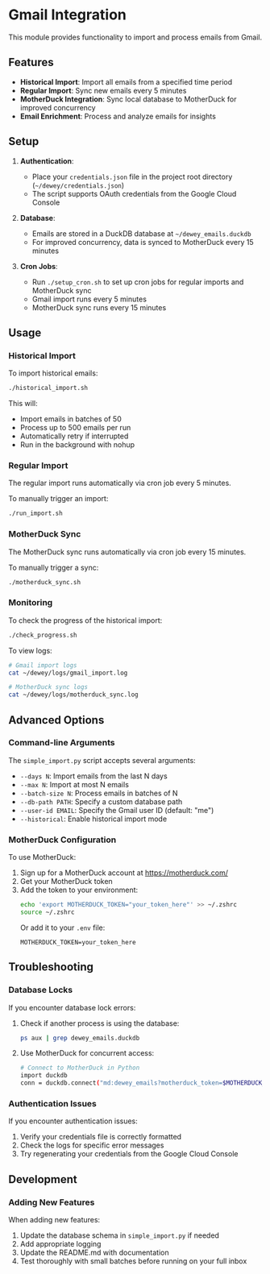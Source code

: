 # Gmail Integration

This module provides functionality to import and process emails from Gmail.

## Features

- **Historical Import**: Import all emails from a specified time period
- **Regular Import**: Sync new emails every 5 minutes
- **MotherDuck Integration**: Sync local database to MotherDuck for improved concurrency
- **Email Enrichment**: Process and analyze emails for insights

## Setup

1. **Authentication**:
   - Place your `credentials.json` file in the project root directory (`~/dewey/credentials.json`)
   - The script supports OAuth credentials from the Google Cloud Console

2. **Database**:
   - Emails are stored in a DuckDB database at `~/dewey_emails.duckdb`
   - For improved concurrency, data is synced to MotherDuck every 15 minutes

3. **Cron Jobs**:
   - Run `./setup_cron.sh` to set up cron jobs for regular imports and MotherDuck sync
   - Gmail import runs every 5 minutes
   - MotherDuck sync runs every 15 minutes

## Usage

### Historical Import

To import historical emails:

```bash
./historical_import.sh
```

This will:
- Import emails in batches of 50
- Process up to 500 emails per run
- Automatically retry if interrupted
- Run in the background with nohup

### Regular Import

The regular import runs automatically via cron job every 5 minutes.

To manually trigger an import:

```bash
./run_import.sh
```

### MotherDuck Sync

The MotherDuck sync runs automatically via cron job every 15 minutes.

To manually trigger a sync:

```bash
./motherduck_sync.sh
```

### Monitoring

To check the progress of the historical import:

```bash
./check_progress.sh
```

To view logs:

```bash
# Gmail import logs
cat ~/dewey/logs/gmail_import.log

# MotherDuck sync logs
cat ~/dewey/logs/motherduck_sync.log
```

## Advanced Options

### Command-line Arguments

The `simple_import.py` script accepts several arguments:

- `--days N`: Import emails from the last N days
- `--max N`: Import at most N emails
- `--batch-size N`: Process emails in batches of N
- `--db-path PATH`: Specify a custom database path
- `--user-id EMAIL`: Specify the Gmail user ID (default: "me")
- `--historical`: Enable historical import mode

### MotherDuck Configuration

To use MotherDuck:

1. Sign up for a MotherDuck account at https://motherduck.com/
2. Get your MotherDuck token
3. Add the token to your environment:
   ```bash
   echo 'export MOTHERDUCK_TOKEN="your_token_here"' >> ~/.zshrc
   source ~/.zshrc
   ```
   Or add it to your `.env` file:
   ```
   MOTHERDUCK_TOKEN=your_token_here
   ```

## Troubleshooting

### Database Locks

If you encounter database lock errors:

1. Check if another process is using the database:
   ```bash
   ps aux | grep dewey_emails.duckdb
   ```

2. Use MotherDuck for concurrent access:
   ```bash
   # Connect to MotherDuck in Python
   import duckdb
   conn = duckdb.connect("md:dewey_emails?motherduck_token=$MOTHERDUCK_TOKEN")
   ```

### Authentication Issues

If you encounter authentication issues:

1. Verify your credentials file is correctly formatted
2. Check the logs for specific error messages
3. Try regenerating your credentials from the Google Cloud Console

## Development

### Adding New Features

When adding new features:

1. Update the database schema in `simple_import.py` if needed
2. Add appropriate logging
3. Update the README.md with documentation
4. Test thoroughly with small batches before running on your full inbox 